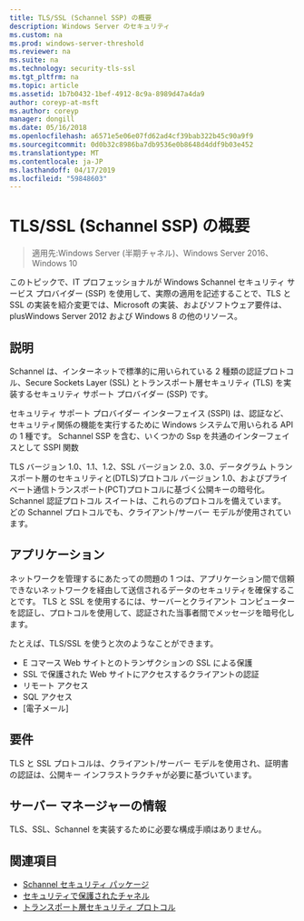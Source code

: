 ```yaml
---
title: TLS/SSL (Schannel SSP) の概要
description: Windows Server のセキュリティ
ms.custom: na
ms.prod: windows-server-threshold
ms.reviewer: na
ms.suite: na
ms.technology: security-tls-ssl
ms.tgt_pltfrm: na
ms.topic: article
ms.assetid: 1b7b0432-1bef-4912-8c9a-8989d47a4da9
author: coreyp-at-msft
ms.author: coreyp
manager: dongill
ms.date: 05/16/2018
ms.openlocfilehash: a6571e5e06e07fd62ad4cf39bab322b45c90a9f9
ms.sourcegitcommit: 0d0b32c8986ba7db9536e0b8648d4ddf9b03e452
ms.translationtype: MT
ms.contentlocale: ja-JP
ms.lasthandoff: 04/17/2019
ms.locfileid: "59848603"
---
```

# <a name="tlsssl-overview-schannel-ssp"></a>TLS/SSL (Schannel SSP) の概要

>適用先:Windows Server (半期チャネル)、Windows Server 2016、Windows 10

このトピックで、IT プロフェッショナルが Windows Schannel セキュリティ サービス プロバイダー (SSP) を使用して、実際の適用を記述することで、TLS と SSL の実装を紹介変更では、Microsoft の実装、およびソフトウェア要件は、plusWindows Server 2012 および Windows 8 の他のリソース。

## <a name="BKMK_OVER"></a>説明
Schannel は、インターネットで標準的に用いられている 2 種類の認証プロトコル、Secure Sockets Layer (SSL) とトランスポート層セキュリティ (TLS) を実装するセキュリティ サポート プロバイダー (SSP) です。

セキュリティ サポート プロバイダー インターフェイス (SSPI) は、認証など、セキュリティ関係の機能を実行するために Windows システムで用いられる API の 1 種です。 Schannel SSP を含む、いくつかの Ssp を共通のインターフェイスとして SSPI 関数

TLS バージョン 1.0、1.1、1.2、SSL バージョン 2.0、3.0、データグラム トランスポート層のセキュリティと\(DTLS\)プロトコル バージョン 1.0、およびプライベート通信トランスポート\(PCT\)プロトコルに基づく公開キーの暗号化。 Schannel 認証プロトコル スイートは、これらのプロトコルを備えています。 どの Schannel プロトコルでも、クライアント/サーバー モデルが使用されています。

## <a name="BKMK_APP"></a>アプリケーション
ネットワークを管理するにあたっての問題の 1 つは、アプリケーション間で信頼できないネットワークを経由して送信されるデータのセキュリティを確保することです。 TLS と SSL を使用するには、サーバーとクライアント コンピューターを認証し、プロトコルを使用して、認証された当事者間でメッセージを暗号化します。

たとえば、TLS/SSL を使うと次のようなことができます。

-   E コマース Web サイトとのトランザクションの SSL による保護
-   SSL で保護された Web サイトにアクセスするクライアントの認証
-   リモート アクセス
-   SQL アクセス
-   [電子メール]

## <a name="BKMK_SOFT"></a>要件
TLS と SSL プロトコルは、クライアント/サーバー モデルを使用され、証明書の認証は、公開キー インフラストラクチャが必要に基づいています。

## <a name="BKMK_INSTALL"></a>サーバー マネージャーの情報
TLS、SSL、Schannel を実装するために必要な構成手順はありません。

## <a name="see-also"></a>関連項目 ##

-   [Schannel セキュリティ パッケージ](https://docs.microsoft.com/windows/desktop/com/schannel)
-   [セキュリティで保護されたチャネル](https://docs.microsoft.com/windows/desktop/SecAuthN/secure-channel)
-   [トランスポート層セキュリティ プロトコル](https://docs.microsoft.com/windows/desktop/SecAuthN/transport-layer-security-protocol)
